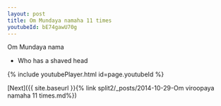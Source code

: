```yaml
---
layout: post
title: Om Mundaya namaha 11 times
youtubeId: bE74gawU70g
---
```

 
 
Om Mundaya nama 
 
 -  Who has a shaved head 
 
  
 
  
 
 
 
 
 
 


{% include youtubePlayer.html id=page.youtubeId %}
 
[Next]({{ site.baseurl }}{% link  split2/_posts/2014-10-29-Om viroopaya namaha 11 times.md%})
 
